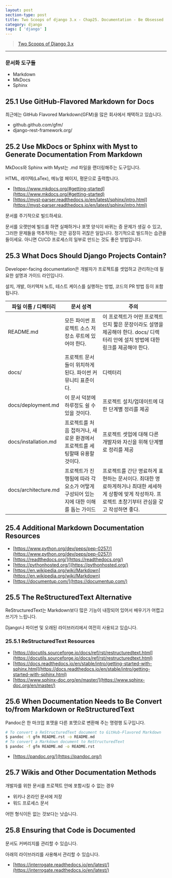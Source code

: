 ```yaml
---
layout: post
section-type: post
title: Two Scoops of django 3.x - Chap25. Documentation - Be Obsessed
category: django
tags: [ 'django' ]
---
```


> [Two Scoops of Django 3.x](https://www.feldroy.com/books/two-scoops-of-django-3-x)
 
---

### 문서화 도구들

- Markdown
- MkDocs
- Sphinx

## 25.1 Use GitHub-Flavored Markdown for Docs

최근에는 GitHub Flavored Markdown(GFM)을 많은 회사에서 채택하고 있습니다.

- github.github.com/gfm/
- django-rest-framework.org/

## 25.2 Use MkDocs or Sphinx with Myst to Generate Documentation From Markdown

MkDocs와 Sphinx with Myst는 .md 파일을 랜더링해주는 도구입니다.

HTML, 레이텍(LaTex), 메뉴얼 페이지, 평문으로 출력합니다.

- [https://www.mkdocs.org/#getting-started](https://www.mkdocs.org/#getting-started)
- [https://myst-parser.readthedocs.io/en/latest/sphinx/intro.html](https://myst-parser.readthedocs.io/en/latest/sphinx/intro.html)

문서를 주기적으로 빌드하세요.

문서를 오랫만에 빌드를 하면 실패하거나 포맷 양식이 바뀌는 증 문제가 생길 수 있고, 그러한 문제들을 역추적하는 것은 굉장히 귀찮은 일입니다. 정기적으로 빌드하는 습관을 들이세요. 아니면 CI/CD 프로세스의 일부로 만드는 것도 좋은 방법입니다.

## 25.3 What Docs Should Django Projects Contain?

Developer-facing documentation은 개발자가 프로젝트를 셋업하고 관리하는데 필요한 설명과 가이드 라인입니다.

설치, 개발, 아키텍처 노트, 테스트 케이스를 실행하는 방법, 코드의 PR 방법 등이 포함됩니다.

파일 이름 / 디렉터리 | 문서 성격 | 주의
---|---|---
README.md | 모든 파이썬 프로젝트 소스 저장소 루트에 있어야 한다. | 이 프로젝트가 어떤 프로젝트인지 짧은 문장이라도 설명을 제공해야 한다. docs/ 디렉터리 안에 설치 방법에 대한 링크를 제공해야 한다.
docs/ | 프로젝트 문서들이 위치하게 된다. 파이썬 커뮤니티 표준이다. | 디렉터리
docs/deployment.md | 이 문서 덕분에 하루정도 쉴 수 있을 것이다. | 프로젝트 설치/업데이트에 대한 단계별 정리를 제공
docs/installation.md | 프로젝트를 처음 접하거나, 새로운 환경에서 프로젝트를 세팅할때 유용할 것이다. | 프로젝트 셋업에 대해 다른 개발자와 자신을 위해 단계별로 정리를 제공
docs/architecture.md | 프로젝트가 진행됨에 따라 각 요소가 어떻게 구성되어 있는지에 대한 이해를 돕는 가이드 | 프로젝트를 간단 명료하게 표현하는 문서이다. 최대한 명료하게하거나 최대한 세세하게 상황에 맞게 작성하자. 프로젝트 초창기부터 관심을 갖고 작성하면 좋다.

## 25.4 Additional Markdown Documentation Resources

- [https://www.python.org/dev/peps/pep-0257/](https://www.python.org/dev/peps/pep-0257/)
- [https://readthedocs.org/](https://readthedocs.org/)
- [https://pythonhosted.org/](https://pythonhosted.org/)
- [https://en.wikipedia.org/wiki/Markdown](https://en.wikipedia.org/wiki/Markdown)
- [https://documentup.com/](https://documentup.com/)

## 25.5 The ReStructuredText Alternative

ReStructuredText는 Markdown보다 많은 기능이 내장되어 있어서 배우기가 어렵고 쓰기가 느립니다.

Django나 파이썬 및 오래된 라이브러리에서 여전히 사용되고 있습니다.

### 25.5.1 ReStructuredText Resources

- [https://docutils.sourceforge.io/docs/ref/rst/restructuredtext.html](https://docutils.sourceforge.io/docs/ref/rst/restructuredtext.html)
- [https://docs.readthedocs.io/en/stable/intro/getting-started-with-sphinx.html](https://docs.readthedocs.io/en/stable/intro/getting-started-with-sphinx.html)
- [https://www.sphinx-doc.org/en/master/](https://www.sphinx-doc.org/en/master/)

## 25.6 When Documentation Needs to Be Convert to/from Markdown or ReStructuredText

Pandoc은 한 마크업 포맷을 다른 포맷으로 변환해 주는 명령행 도구입니다.

```bash
# To convert a ReStructuredText document to GitHub-Flavored Markdown
$ pandoc -t gfm README.rst -o README.md
# To convert a Markdown document to ReStructuredText 
$ pandoc -f gfm README.md -o README.rst
```

- [https://pandoc.org/](https://pandoc.org/)

## 25.7 Wikis and Other Documentation Methods

개발자를 위한 문서를 프로젝트 안에 포함시킬 수 없는 경우

- 위키나 온라인 문서에 저장
- 워드 프로세스 문서

어떤 형식이든 없는 것보다는 낫습니다.

## 25.8 Ensuring that Code is Documented

문서도 커버리지를 관리할 수 있습니다.

아래의 라이브러리를 사용해서 관리할 수 있습니다.

- [https://interrogate.readthedocs.io/en/latest/](https://interrogate.readthedocs.io/en/latest/)

